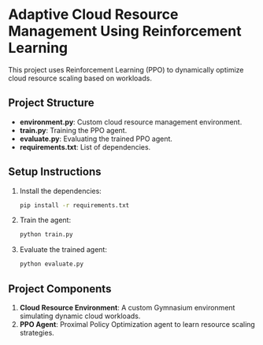 # Adaptive Cloud Resource Management Using Reinforcement Learning

This project uses Reinforcement Learning (PPO) to dynamically optimize cloud resource scaling based on workloads.

## Project Structure
- **environment.py**: Custom cloud resource management environment.
- **train.py**: Training the PPO agent.
- **evaluate.py**: Evaluating the trained PPO agent.
- **requirements.txt**: List of dependencies.

## Setup Instructions

1. Install the dependencies:
   ```bash
   pip install -r requirements.txt
   ```

2. Train the agent:
   ```bash
   python train.py
   ```

3. Evaluate the trained agent:
   ```bash
   python evaluate.py
   ```

## Project Components
1. **Cloud Resource Environment**: A custom Gymnasium environment simulating dynamic cloud workloads.
2. **PPO Agent**: Proximal Policy Optimization agent to learn resource scaling strategies.
